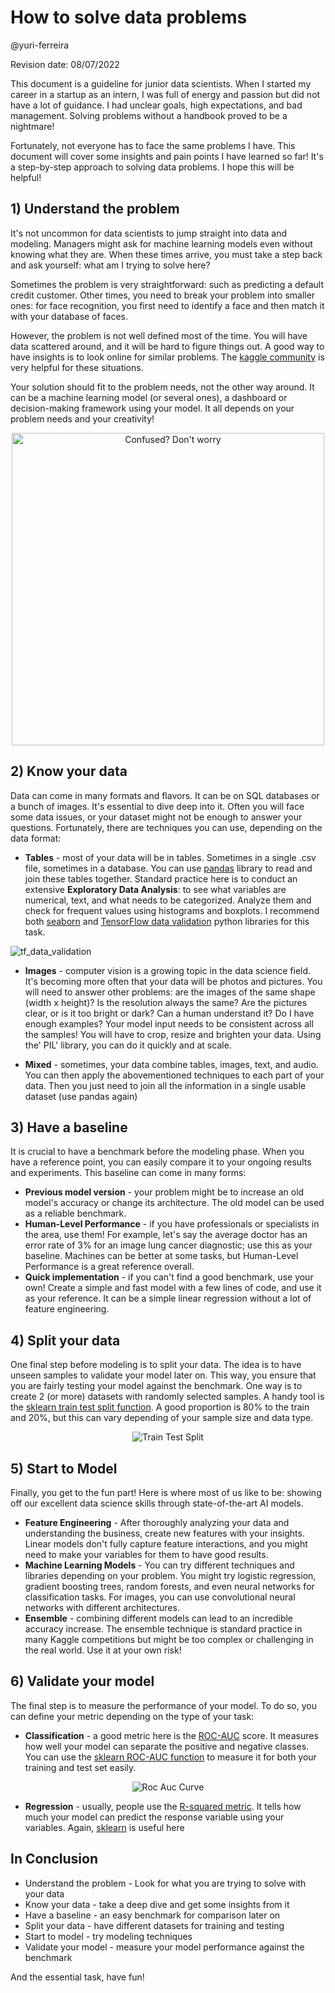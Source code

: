 # How to solve data problems

@yuri-ferreira

Revision date: 08/07/2022

This document is a guideline for junior data scientists. When I started my career in a startup as an intern, I was full of energy and passion but did not have a lot of guidance. I had unclear goals, high expectations, and bad management. Solving problems without a handbook proved to be a nightmare!

Fortunately, not everyone has to face the same problems I have. This document will cover some insights and pain points I have learned so far! It's a step-by-step approach to solving data problems. I hope this will be helpful!



## 1) Understand the problem

It's not uncommon for data scientists to jump straight into data and modeling. Managers might ask for machine learning models even without knowing what they are. When these times arrive, you must take a step back and ask yourself: what am I trying to solve here? 

Sometimes the problem is very straightforward: such as predicting a default credit customer. Other times, you need to break your problem into smaller ones: for face recognition, you first need to identify a face and then match it with your database of faces. 

However, the problem is not well defined most of the time. You will have data scattered around, and it will be hard to figure things out. A good way to have insights is to look online for similar problems. The [kaggle community](https://www.kaggle.com/) is very helpful for these situations. 

Your solution should fit to the problem needs, not the other way around. It can be a machine learning model (or several ones), a dashboard or decision-making framework using your model. It all depends on your problem needs and your creativity!


<p align="center">
  <img src="https://github.com/yuri-gilferreira/myblog/blob/main/tackle-ds/imgs/data_problem.jpeg?raw=true" alt="Confused? Don't worry"  width="500" 
     height="500">
</p>


## 2) Know your data

Data can come in many formats and flavors. It can be on SQL databases or a bunch of images. It's essential to dive deep into it. Often you will face some data issues, or your dataset might not be enough to answer your questions. Fortunately, there are techniques you can use, depending on the data format:

 - **Tables** - most of your data will be in tables. Sometimes in a single .csv file, sometimes in a database. You can use [pandas](https://pandas.pydata.org/) library to read and join these tables together.
Standard practice here is to conduct an extensive **Exploratory Data Analysis**: to see what variables are numerical, text, and what needs to be categorized. Analyze them and check for frequent values using histograms and boxplots. I recommend both  [seaborn](https://seaborn.pydata.org/) and [TensorFlow data validation](https://www.tensorflow.org/tfx/data_validation/get_started) python libraries for this task.	

![tf_data_validation](imgs/tf_data_validation.png)

 - **Images** - computer vision is a growing topic in the data science field. It's becoming more often that your data will be photos and pictures. You will need to answer other problems: are the images of the same shape (width x height)? Is the resolution always the same? Are the pictures clear, or is it too bright or dark? Can a human understand it? Do I have enough examples? Your model input needs to be consistent across all the samples! You will have to crop, resize and brighten your data. Using the' PIL' library, you can do it quickly and at scale.

 - **Mixed** - sometimes, your data combine tables, images, text, and audio. You can then apply the abovementioned techniques to each part of your data. Then you just need to join all the information in a single usable dataset (use pandas again)


## 3) Have a baseline

It is crucial to have a benchmark before the modeling phase. When you have a reference point, you can easily compare it to your ongoing results and experiments. This baseline can come in many forms:
 - **Previous model version** - your problem might be to increase an old model's accuracy or change its architecture. The old model can be used as a reliable benchmark.
 - **Human-Level Performance** - if you have professionals or specialists in the area, use them! For example, let's say the average doctor has an error rate of 3% for an image lung cancer diagnostic; use this as your baseline. Machines can be better at some tasks, but Human-Level Performance is a great reference overall.
 - **Quick implementation** - if you can't find a good benchmark, use your own! Create a simple and fast model with a few lines of code, and use it as your reference. It can be a simple linear regression without a lot of feature engineering.



## 4) Split your data

One final step before modeling is to split your data. The idea is to have unseen samples to validate your model later on. This way, you ensure that you are fairly testing your model against the benchmark. One way is to create 2 (or more) datasets with randomly selected samples. A handy tool is the [sklearn train test split function](https://scikit-learn.org/stable/modules/generated/sklearn.model_selection.train_test_split.html). A good proportion is 80% to the train and 20%, but this can vary depending of your sample size and data type.

<p align="center">
  <img src="https://github.com/yuri-gilferreira/myblog/blob/main/tackle-ds/imgs/train_test_split.png?raw=true" alt="Train Test Split"/>
</p>

## 5) Start to Model

Finally, you get to the fun part! Here is where most of us like to be: showing off our excellent data science skills through state-of-the-art AI models. 
 - **Feature Engineering** - After thoroughly analyzing your data and understanding the business, create new features with your insights. Linear models don't fully capture feature interactions, and you might need to make your variables for them to have good results. 
 - **Machine Learning Models** - You can try different techniques and libraries depending on your problem. You might try logistic regression, gradient boosting trees, random forests, and even neural networks for classification tasks. For images, you can use convolutional neural networks with different architectures.
 - **Ensemble** - combining different models can lead to an incredible accuracy increase. The ensemble technique is standard practice in many Kaggle competitions but might be too complex or challenging in the real world. Use it at your own risk!


## 6) Validate your model 

The final step is to measure the performance of your model. To do so, you can define your metric depending on the type of your task:
 - **Classification** - a good metric here is the [ROC-AUC](https://en.wikipedia.org/wiki/Receiver_operating_characteristic) score. It measures how well your model can separate the positive and negative classes. You can use the [sklearn ROC-AUC function](https://scikit-learn.org/stable/modules/generated/sklearn.metrics.roc_auc_score.htm) to measure it for both your training and test set easily. 

<p align="center">
  <img src="https://github.com/yuri-gilferreira/myblog/blob/main/tackle-ds/imgs/roc_auc.png?raw=true" alt="Roc Auc Curve"/>
</p>


 - **Regression** - usually, people use the [R-squared metric](https://en.wikipedia.org/wiki/Coefficient_of_determination). It tells how much your model can predict the response variable using your variables. Again, [sklearn](https://scikit-learn.org/stable/modules/generated/sklearn.metrics.r2_score.html) is useful here




## In Conclusion

 - Understand the problem - Look for what you are trying to solve with your data
 - Know your data - take a deep dive and get some insights from it
 - Have a baseline - an easy benchmark for comparison later on
 - Split your data -  have different datasets for training and testing
 - Start to model - try modeling techniques
 - Validate your model - measure your model performance against the benchmark

And the essential task, have fun!

